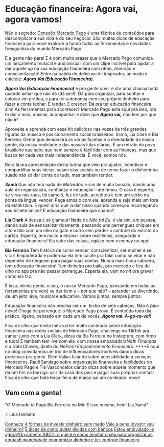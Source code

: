 # Educação financeira: Agora vai, agora vamos!

Não é segredo: [Conexão Mercado Pago](https://meubolso.mercadopago.com.br/) é uma fábrica de conteúdos para descomplicar a sua vida e do seu negócio! São muitas dicas de educação financeira para você explorar a fundo todas as ferramentas e novidades fresquinhas do mundo Mercado Pago.

E a gente não para! E é com muito prazer que o Mercado Pago comunica um lançamento musical e audiovisual, com um clipe incrível para ajudar a dar aquele *up* na sua educação financeira com ritmo, diversão e conscientização! Entre na batida do delicioso hit inspirador, animado e chiclete: ***Agora Vai (Educação Financeira).***

***Agora Vai (Educação Financeira)*** é pra gente ouvir e dar uma chacoalhada quando achar que não dá (dá sim!). Dá para organizar, para sonhar e colocar em prática, e para ter autonomia com seu próprio dinheiro para fazer a conta fechar. E render. E crescer! Dá pra ter educação financeira sim! As ferramentas para acontecer? Mercado Pago está aqui pra isso, pra te dar a mão, ensinar, acompanhar e dizer que ***Agora vai,*** não tem por que não ir!

Aproveite e aprenda com esse hit delicioso nas vozes de três grandes figuras da música e posicionamento social brasileiros: Xamã, Lia Clark e Bia Ferreira. Gente que demonstra as várias facetas e a diversidade da nossa gente, da nossa realidade e das nossas lutas diárias. É um retrato do povo brasileiro que sabe que nem sempre é fácil lidar com as finanças, mas que busca ter cada vez mais independência. É você, somos nós. 

Bora lá pra apresentação desta turma que veio pra ajudar, incentivar e compartilhar suas ideias, sejam elas sociais ou de como fazer o dinheirinho suado não só dar conta de tudo, mas também render.

**Xamã** Que não terá nada de *Malvadão* e sim de muito bonzão, dando uma aula de organização, confiança e educação – até rimou. O cara é esperto, se virou nas ruas, foi camelô, fez de tudo, acreditou e tem um verbo na ponta da língua: vencer. Pega embalo com ele, aprenda e seja mais um fora da estatística. E quem diria que ia dar nisso quando começou recarregando seu bilhete único? É educação financeira que chama?

**Lia Clark** A deusa é só glamour! Nada de *Não fui Eu*, é ela sim, em pessoa, dando aula de sensualizar ricamente, passando uns perrengues chiques em alto estilo com um olho no gato e outro sem perder o controle do extrato do cartão. Esperta, tem muito a ensinar sobre resiliência, vanguarda e educação financeira! Ela sabe das coisas, *agiliza com o money no app*!

**Bia Ferreira** Tem história de como vencer, conscientizar, ser mulher e se virar! Empoderada e poderosa ela tem cacife pra falar como se virar e não depender de ninguém para pagar suas contas. Nunca mais ficou cabreira, tem educação financeira! Tem dinheiro pro baile, pro mercado e fica de olho no app pra não passar perrengue. Esperta ela, vem no *hit* pra gravar como ela faz.

É isso, minha gente, o seu, o nosso Mercado Pago, pensando em todas as ferramentas pra você se dar bem e – por que não? – aprender se divertindo, de um jeito leve, musical e educativo. Vamos juntos, sempre juntos.

Educação financeira não precisa ser um  bicho de sete cabeças. Não é *fake news*! Chega de perrengue: o Mercado Pago prova. É conteúdo todo dia, prático, ligeiro, pensado em cada um de vocês. ***Agora vai***. ***A-go-ra-vai***!

Fica de olho que neste mês vai ter muito conteúdo sobre educação financeira nas redes sociais de Mercado Pago, challenge no TikTok pra cantar junto com a Lia Clark, dicas da Bia Ferreira no Instagram, com ritmo e tudo! E também tem live com ela, com nossa embaixadora*Nath Finança*s e a Gabi Chaves, direto do *NoFront Empoderamento Financeiro.* ****E aqui no blog convidamos um trio de influenciadores incríveis dando dicas preciosas pra gente. Ellen Valias falando sobre acessibilidade a serviços financeiros, Raull Santiago sobre organização financeira e facilidades do Mercado Pago e Tiê Vasconcelos dando dicas sobre aquele momento que dá um frio na barriga: sair da casa dos pais e pagar suas próprias contas! Fica de olho que toda terça-feira de março sai um conteúdo  novo!

## Vem com a gente!

"O Mercado tá Pago
Bia Ferreira no Mic
É isso mesmo, hein! 
Lia
Xamã"

💡 Leia também:

[Conheça 4 formas de investir dinheiro sem medo](https://meubolso.mercadopago.com.br/investir-dinheiro)
[Vale a pena investir seu dinheiro?](https://meubolso.mercadopago.com.br/vale-a-pena-investir-seu-dinheiro)
[5 dicas de como quitar dívidas com bancos](https://meubolso.mercadopago.com.br/como-quitar-dividas-com-bancos)
[Estou endividado, e agora?](https://meubolso.mercadopago.com.br/estou-endividado-e-agora)[Orçamento ABCD: o que é e como montar o seu para organizar as contas](https://meubolso.mercadopago.com.br/orcamento-abcd)[5 maneiras de economizar dinheiro e ter controle financeiro](https://meubolso.mercadopago.com.br/5-maneiras-de-economizar-dinheiro-e-ter-controle-financeiro)